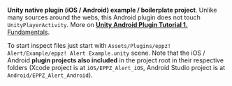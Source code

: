 **Unity native plugin (iOS / Android) example / boilerplate project**. Unlike many sources around the webs, this Android plugin does not touch `UnityPlayerActivity`. More on [**Unity Android Plugin Tutorial 1.** Fundamentals](http://eppz.eu/blog/unity-android-plugin-tutorial-1/).

To start inspect files just start with `Assets/Plugins/eppz! Alert/Example/eppz! Alert Example.unity` scene. Note that the iOS / Android **plugin projects also included** in the project root in their respective folders (Xcode project is at `iOS/EPPZ_Alert_iOS`, Android Studio project is at `Android/EPPZ_Alert_Android`).
